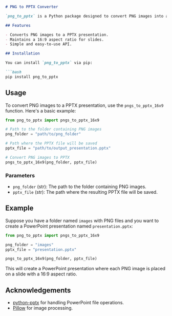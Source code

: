 ```markdown
# PNG to PPTX Converter

`png_to_pptx` is a Python package designed to convert PNG images into a PowerPoint (PPTX) presentation with a 16:9 aspect ratio. This tool is useful for quickly creating presentations from a set of PNG images.

## Features

- Converts PNG images to a PPTX presentation.
- Maintains a 16:9 aspect ratio for slides.
- Simple and easy-to-use API.

## Installation

You can install `png_to_pptx` via pip:

```bash
pip install png_to_pptx
```

## Usage

To convert PNG images to a PPTX presentation, use the `pngs_to_pptx_16x9` function. Here's a basic example:

```python
from png_to_pptx import pngs_to_pptx_16x9

# Path to the folder containing PNG images
png_folder = "path/to/png_folder"

# Path where the PPTX file will be saved
pptx_file = "path/to/output_presentation.pptx"

# Convert PNG images to PPTX
pngs_to_pptx_16x9(png_folder, pptx_file)
```

### Parameters

- `png_folder` (str): The path to the folder containing PNG images.
- `pptx_file` (str): The path where the resulting PPTX file will be saved.

## Example

Suppose you have a folder named `images` with PNG files and you want to create a PowerPoint presentation named `presentation.pptx`:

```python
from png_to_pptx import pngs_to_pptx_16x9

png_folder = "images"
pptx_file = "presentation.pptx"

pngs_to_pptx_16x9(png_folder, pptx_file)
```

This will create a PowerPoint presentation where each PNG image is placed on a slide with a 16:9 aspect ratio.

## Acknowledgements

- [python-pptx](https://python-pptx.readthedocs.io/) for handling PowerPoint file operations.
- [Pillow](https://pillow.readthedocs.io/) for image processing.
```

